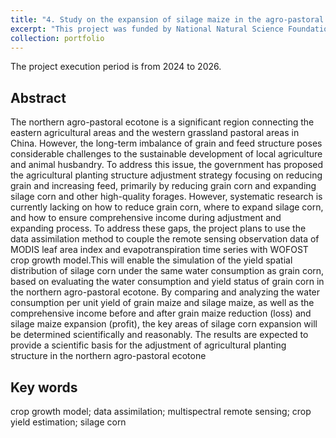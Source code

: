 ```yaml
---
title: "4. Study on the expansion of silage maize in the agro-pastoral ecotone in North China by assimilating remote sensing data into crop growth model. (Funding Agency: National Natural Science Foundation of China)"
excerpt: "This project was funded by National Natural Science Foundation of China (NSFC) in 2023."
collection: portfolio
---
```

The project execution period is from 2024 to 2026.

## Abstract
The northern agro-pastoral ecotone is a significant region connecting the eastern
agricultural areas and the western grassland pastoral areas in China. However, the
long-term imbalance of grain and feed structure poses considerable challenges to
the sustainable development of local agriculture and animal husbandry. To address
this issue, the government has proposed the agricultural planting structure
adjustment strategy focusing on reducing grain and increasing feed, primarily by
reducing grain corn and expanding silage corn and other high-quality forages.
However, systematic research is currently lacking on how to reduce grain corn,
where to expand silage corn, and how to ensure comprehensive income during
adjustment and expanding process.
To address these gaps, the project plans to use the data assimilation method to
couple the remote sensing observation data of MODIS leaf area index and
evapotranspiration time series with WOFOST crop growth model.This will enable the
simulation of the yield spatial distribution of silage corn under the same water
consumption as grain corn, based on evaluating the water consumption and yield
status of grain corn in the northern agro-pastoral ecotone. By comparing and
analyzing the water consumption per unit yield of grain maize and silage maize, as
well as the comprehensive income before and after grain maize reduction (loss) and
silage maize expansion (profit), the key areas of silage corn expansion will be
determined scientifically and reasonably. The results are expected to provide a
scientific basis for the adjustment of agricultural planting structure in the
northern agro-pastoral ecotone
## Key words
crop growth model; data assimilation; multispectral remote sensing; crop yield estimation; silage corn
